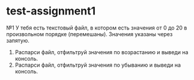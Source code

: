 # test-assignment1

№1
У тебя есть текстовый файл, в котором есть значения от 0 до 20 в произвольном порядке
(перемешаны). Значения указаны через запятую.
1. Распарси файл, отфильтруй значения по возрастанию и выведи на консоль.
2. Распарси файл, отфильтруй значения по убыванию и выведи на консоль.